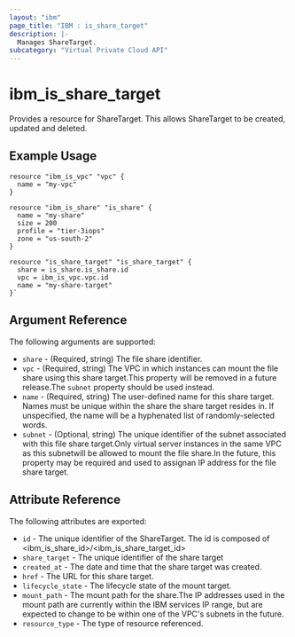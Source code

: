 ```yaml
---
layout: "ibm"
page_title: "IBM : is_share_target"
description: |-
  Manages ShareTarget.
subcategory: "Virtual Private Cloud API"
---
```


# ibm\_is_share_target

Provides a resource for ShareTarget. This allows ShareTarget to be created, updated and deleted.

## Example Usage

```hcl
resource "ibm_is_vpc" "vpc" {
  name = "my-vpc"
}

resource "ibm_is_share" "is_share" {
  name = "my-share"
  size = 200
  profile = "tier-3iops"
  zone = "us-south-2"
}

resource "is_share_target" "is_share_target" {
  share = is_share.is_share.id
  vpc = ibm_is_vpc.vpc.id
  name = "my-share-target"
}`
```

## Argument Reference

The following arguments are supported:

* `share` - (Required, string) The file share identifier.
* `vpc` - (Required, string) The VPC in which instances can mount the file share using this share target.This property will be removed in a future release.The `subnet` property should be used instead.
* `name` - (Required, string) The user-defined name for this share target. Names must be unique within the share the share target resides in. If unspecified, the name will be a hyphenated list of randomly-selected words.
* `subnet` - (Optional, string) The unique identifier of the subnet associated with this file share target.Only virtual server instances in the same VPC as this subnetwill be allowed to mount the file share.In the future, this property may be required and used to assignan IP address for the file share target.
## Attribute Reference

The following attributes are exported:

* `id` - The unique identifier of the ShareTarget. The id is composed of \<ibm_is_share_id\>/\<ibm_is_share_target_id\>
* `share_target` - The unique identifier of the share target
* `created_at` - The date and time that the share target was created.
* `href` - The URL for this share target.
* `lifecycle_state` - The lifecycle state of the mount target.
* `mount_path` - The mount path for the share.The IP addresses used in the mount path are currently within the IBM services IP range, but are expected to change to be within one of the VPC's subnets in the future.
* `resource_type` - The type of resource referenced.
